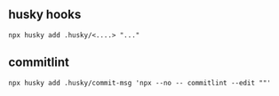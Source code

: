## husky hooks

`npx husky add .husky/<....> "..."`

## commitlint

`npx husky add .husky/commit-msg 'npx --no -- commitlint --edit ""'`
